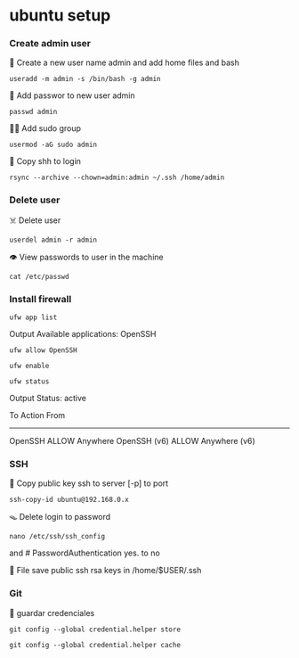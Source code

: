 # ubuntu setup


### Create admin user

👤 Create a new user name admin and add home files and bash
```
useradd -m admin -s /bin/bash -g admin
```

🔐 Add passwor to new user admin
```
passwd admin
```

🥷🏻 Add sudo group
```
usermod -aG sudo admin
```

📄 Copy shh to login
```
rsync --archive --chown=admin:admin ~/.ssh /home/admin
```

### Delete user

☠️ Delete user
```
userdel admin -r admin
```
👁 View passwords to user in the machine
```
cat /etc/passwd
```

### Install firewall

```
ufw app list
```
Output
Available applications:
  OpenSSH

```
ufw allow OpenSSH
```
```
ufw enable
```
```
ufw status
```
Output
Status: active

To                         Action      From
--                         ------      ----
OpenSSH                    ALLOW       Anywhere
OpenSSH (v6)               ALLOW       Anywhere (v6)

### SSH

🔐 Copy public key ssh to server 
[-p] to port
```
ssh-copy-id ubuntu@192.168.0.x
```

🪤 Delete login to password 
```
nano /etc/ssh/ssh_config
```
and #   PasswordAuthentication yes.  to no

📓 File save public ssh rsa keys in /home/$USER/.ssh

### Git
🧠 guardar credenciales
```
git config --global credential.helper store
```

```
git config --global credential.helper cache
```



